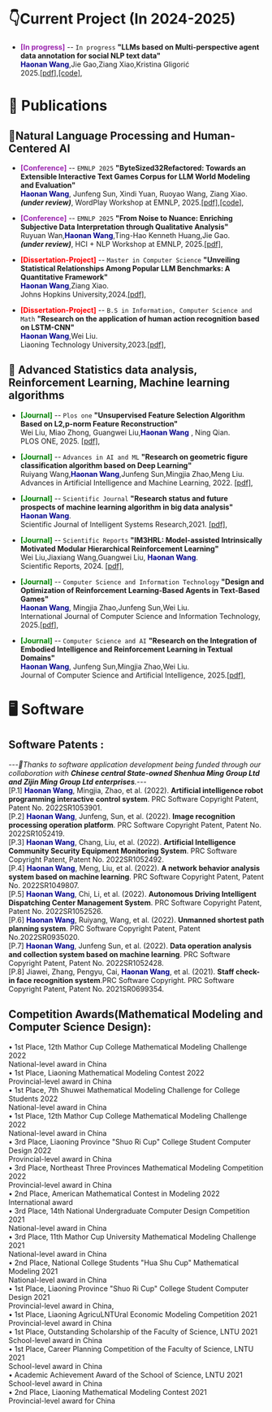 # 👇Current Project (In 2024-2025)
- <span style="color: #9C27B0; font-weight:bold;">[In progress]</span> 
-- ``In progress`` **"LLMs based on Multi-perspective agent data annotation for social NLP text data"**\
    <span style="color:darkblue">**Haonan Wang**</span>,Jie Gao,Ziang Xiao,Kristina Gligorić\
2025.[[pdf]](),[[code]](),
# 📝 Publications 

## 📕Natural Language Processing and Human-Centered AI

- <span style="color: #9C27B0; font-weight:bold;">[Conference]</span> 
-- ``EMNLP 2025`` **"ByteSized32Refactored: Towards an Extensible Interactive Text Games Corpus for LLM World Modeling and Evaluation"**\
    <span style="color:darkblue">**Haonan Wang**</span>, Junfeng Sun, Xindi Yuan, Ruoyao Wang, Ziang Xiao.\
***(under review)***, WordPlay Workshop at EMNLP, 2025.[[pdf]](),[[code]](),

  
- <span style="color: #9C27B0;; font-weight:bold;">[Conference]</span> 
-- ``EMNLP 2025`` **"From Noise to Nuance: Enriching Subjective Data Interpretation through Qualitative Analysis"**\
    Ruyuan Wan,<span style="color:darkblue">**Haonan Wang**</span>,Ting-Hao Kenneth Huang,Jie Gao.\
***(under review)***, HCI + NLP Workshop at EMNLP, 2025.[[pdf]](),

- <span style="color: red; font-weight:bold;">[Dissertation-Project]</span> 
-- ``Master in Computer Science`` **"Unveiling Statistical Relationships Among Popular LLM Benchmarks: A Quantitative Framework"**\
    <span style="color:darkblue">**Haonan Wang**</span>,Ziang Xiao.\
Johns Hopkins University,2024.[[pdf]](),

- <span style="color: red; font-weight:bold;">[Dissertation-Project]</span> 
-- ``B.S in Information, Computer Science and Math`` **"Research on the application of human action recognition based on LSTM-CNN"**\
    <span style="color:darkblue">**Haonan Wang**</span>,Wei Liu.\
Liaoning Technology University,2023.[[pdf]](),
  
## 📙 Advanced Statistics data analysis, Reinforcement Learning, Machine learning algorithms 

- <span style="color:green; font-weight:bold;">[Journal]</span> 
-- ``Plos one`` **"Unsupervised Feature Selection Algorithm Based on L2,p-norm Feature Reconstruction"**  
  Wei Liu, Miao Zhong, Guangwei Liu,<span style="color:darkblue">**Haonan Wang**</span> , Ning Qian.\
PLOS ONE, 2025. [[pdf]](https://journals.plos.org/plosone/article?id=10.1371/journal.pone.0318431),

- <span style="color:green; font-weight:bold;">[Journal]</span> 
-- ``Advances in AI and ML`` **"Research on geometric figure classification algorithm based on Deep Learning"**  
  Ruiyang Wang,<span style="color:darkblue">**Haonan Wang**</span>,Junfeng Sun,Mingjia Zhao,Meng Liu.\
Advances in Artificial Intelligence and Machine Learning, 2022. [[pdf]](https://arxiv.org/abs/2404.16561),

- <span style="color:green; font-weight:bold;">[Journal]</span> 
-- ``Scientific Journal`` **"Research status and future prospects of machine learning algorithm in big data analysis"**  
  <span style="color:darkblue">**Haonan Wang**</span>.\
Scientific Journal of Intelligent Systems Research,2021. [[pdf]](https://www.clausiuspress.com/article/1212.html),

- <span style="color:green; font-weight:bold;">[Journal]</span> 
-- ``Scientific Reports`` **"IM3HRL: Model-assisted Intrinsically Motivated Modular Hierarchical Reinforcement Learning"**  
Wei Liu,Jiaxiang Wang,Guangwei Liu, <span style="color:darkblue">**Haonan Wang**</span>.\
Scientific Reports, 2024. [[pdf]](https://www.researchsquare.com/article/rs-4299675/v1),

- <span style="color: green; font-weight:bold;">[Journal]</span> 
-- ``Computer Science and Information Technology`` **"Design and Optimization of Reinforcement Learning-Based Agents in Text-Based Games"**  
<span style="color:darkblue">**Haonan Wang**</span>, Mingjia Zhao,Junfeng Sun,Wei Liu.\
International Journal of Computer Science and Information Technology, 2025.[[pdf]](https://www.researchgate.net/publication/389718809_Design_and_Optimization_of_Reinforcement_Learning-Based_Agents_in_Text-Based_Games),

- <span style="color: green; font-weight:bold;">[Journal]</span> 
-- ``Computer Science and AI`` **"Research on the Integration of Embodied Intelligence and Reinforcement Learning in Textual Domains"**  
<span style="color:darkblue">**Haonan Wang**</span>, Junfeng Sun,Mingjia Zhao,Wei Liu.\
Journal of Computer Science and Artificial Intelligence, 2025.[[pdf]](https://www.researchgate.net/publication/390331777_Research_on_the_Integration_of_Embodied_Intelligence_and_Reinforcement_Learning_in_Textual_Domains),

# 🖥 Software 
## Software Patents :
*---🙏Thanks to software application development being funded through our collaboration with **Chinese central State-owned Shenhua Ming Group Ltd and Zijin Ming Group Ltd enterprises**.---*\
[P.1] <span style="color:darkblue">**Haonan Wang**</span>, Mingjia, Zhao, et al. (2022). **Artificial intelligence robot programming interactive control
system**. PRC Software Copyright Patent, Patent No. 2022SR1053901.\
[P.2] <span style="color:darkblue">**Haonan Wang**</span>, Junfeng, Sun, et al. (2022). **Image recognition processing operation platform**. PRC Software
Copyright Patent, Patent No. 2022SR1052419.\
[P.3] <span style="color:darkblue">**Haonan Wang**</span>, Chang, Liu, et al. (2022). **Artificial Intelligence Community Security Equipment Monitoring
System**. PRC Software Copyright Patent, Patent No. 2022SR1052492.\
[P.4] <span style="color:darkblue">**Haonan Wang**</span>, Meng, Liu, et al. (2022). **A network behavior analysis system based on machine
learning**. PRC Software Copyright Patent, Patent No. 2022SR1049807.\
[P.5] <span style="color:darkblue">**Haonan Wang**</span>, Chi, Li, et al. (2022). **Autonomous Driving Intelligent Dispatching Center Management
System**. PRC Software Copyright Patent, Patent No. 2022SR1052526.\
[P.6] <span style="color:darkblue">**Haonan Wang**</span>, Ruiyang, Wang, et al. (2022). **Unmanned shortest path planning system**. PRC Software
Copyright Patent, Patent No.2022SR0935020.\
[P.7] <span style="color:darkblue">**Haonan Wang**</span>, Junfeng Sun, et al. (2022). **Data operation analysis and collection system based on machine
learning**. PRC Software Copyright Patent, Patent No. 2022SR1052428.\
[P.8] Jiawei, Zhang, Pengyu, Cai, <span style="color:darkblue">**Haonan Wang**</span>, et al. (2021). **Staff check-in face recognition system**.PRC Software
Copyright. PRC Software Copyright Patent, Patent No. 2021SR0699354.

## Competition Awards(Mathematical Modeling and Computer Science Design):
• 1st Place, 12th Mathor Cup College Mathematical Modeling Challenge 2022\
National-level award in China\
• 1st Place, Liaoning Mathematical Modeling Contest 2022\
Provincial-level award in China\
• 1st Place, 7th Shuwei Mathematical Modeling Challenge for College Students 2022\
National-level award in China\
• 1st Place, 12th Mathor Cup College Mathematical Modeling Challenge 2022\
National-level award in China\
• 3rd Place, Liaoning Province "Shuo Ri Cup" College Student Computer Design 2022\
Provincial-level award in China\
• 3rd Place, Northeast Three Provinces Mathematical Modeling Competition 2022\
Provincial-level award in China\
• 2nd Place, American Mathematical Contest in Modeling 2022\
International award\
• 3rd Place, 14th National Undergraduate Computer Design Competition 2021\
National-level award in China\
• 3rd Place, 11th Mathor Cup University Mathematical Modeling Challenge 2021\
National-level award in China\
• 2nd Place, National College Students "Hua Shu Cup" Mathematical Modeling 2021\
National-level award in China\
• 1st Place, Liaoning Province "Shuo Ri Cup" College Student Computer Design 2021\
Provincial-level award in China,\
• 1st Place, Liaoning AgricuLNTUral Economic Modeling Competition 2021\
Provincial-level award in China\
• 1st Place, Outstanding Scholarship of the Faculty of Science, LNTU 2021\
School-level award in China\
• 1st Place, Career Planning Competition of the Faculty of Science, LNTU 2021\
School-level award in China\
• Academic Achievement Award of the School of Science, LNTU 2021\
School-level award in China\
• 2nd Place, Liaoning Mathematical Modeling Contest 2021\
Provincial-level award for China














